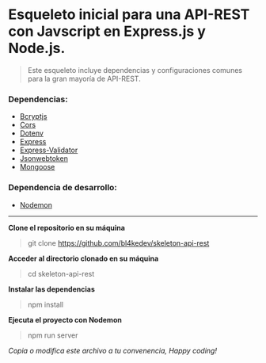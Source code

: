 # Esqueleto inicial para una API-REST con Javscript en Express.js y Node.js.

> Este esqueleto incluye dependencias y configuraciones comunes para la gran mayoría de API-REST.

### Dependencias:
- [Bcryptjs](https://www.npmjs.com/package/bcryptjs)
- [Cors](https://www.npmjs.com/package/cors)
- [Dotenv](https://www.npmjs.com/package/dotenv)
- [Express](https://www.npmjs.com/package/express)
- [Express-Validator](https://www.npmjs.com/package/express-validator)
- [Jsonwebtoken](https://www.npmjs.com/package/jsonwebtoken)
- [Mongoose](https://www.npmjs.com/package/mongoose)

### Dependencia de desarrollo:
- [Nodemon](https://www.npmjs.com/package/nodemon)

---

**Clone el repositorio en su máquina**
> git clone https://github.com/bl4kedev/skeleton-api-rest

**Acceder al directorio clonado en su máquina**
> cd skeleton-api-rest

**Instalar las dependencias**
> npm install

**Ejecuta el proyecto con Nodemon**
> npm run server

*Copia o modifica este archivo a tu convenencia, Happy coding!*